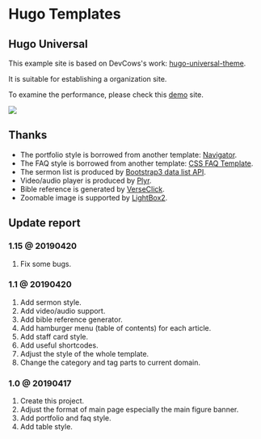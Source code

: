 # Hugo Templates

## Hugo Universal

This example site is based on DevCows's work: [hugo-universal-theme](https://github.com/devcows/hugo-universal-theme).

It is suitable for establishing a organization site.

To examine the performance, please check this [demo][demo] site.

![][example-demo]

## Thanks

* The portfolio style is borrowed from another template: [Navigator][sty-portfolio].
* The FAQ style is borrowed from another template: [CSS FAQ Template][sty-faq].
* The sermon list is produced by [Bootstrap3 data list API][sty-bootdt].
* Video/audio player is produced by [Plyr][sty-plyr].
* Bible reference is generated by [VerseClick][sty-verclc].
* Zoomable image is supported by [LightBox2][sty-lightbox2].

## Update report

### 1.15 @ 20190420
1. Fix some bugs.

### 1.1 @ 20190420

1. Add sermon style.
2. Add video/audio support.
3. Add bible reference generator.
4. Add hamburger menu (table of contents) for each article.
5. Add staff card style.
6. Add useful shortcodes.
7. Adjust the style of the whole template.
8. Change the category and tag parts to current domain.

### 1.0 @ 20190417

1. Create this project.
2. Adjust the format of main page especially the main figure banner.
3. Add portfolio and faq style.
4. Add table style.

[example-demo]:https://github.com/cainmagi/hugo-templates/raw/master/display/hugo-universal.jpg
[demo]:https://themes.gohugo.io/theme/hugo-universal-theme/
[sty-faq]:https://codyhouse.co/gem/css-faq-template
[sty-portfolio]:https://themes.gohugo.io/theme/navigator-hugo/en
[sty-bootdt]:https://datatables.net/examples/styling/bootstrap
[sty-plyr]:https://plyr.io/
[sty-verclc]:https://av1611.com/verseclick/
[sty-lightbox2]:https://lokeshdhakar.com/projects/lightbox2/